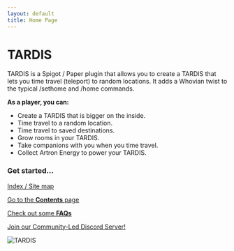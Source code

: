 ```yaml
---
layout: default
title: Home Page
---
```


# TARDIS

TARDIS is a Spigot / Paper plugin that allows you to create a TARDIS that lets you time travel (teleport) to random locations. It adds a Whovian twist to the typical /sethome and /home commands.

**As a player, you can:**

- Create a TARDIS that is bigger on the inside.
- Time travel to a random location.
- Time travel to saved destinations.
- Grow rooms in your TARDIS.
- Take companions with you when you time travel.
- Collect Artron Energy to power your TARDIS.

### Get started...

[Index / Site map](site-map.html)

[Go to the **Contents** page](contents.html)

[Check out some **FAQs**](faqs.html)

[Join our Community-Led Discord Server!](https://discord.gg/sfuPVHh)

![TARDIS](images/docs/artronrecharging.jpg)
